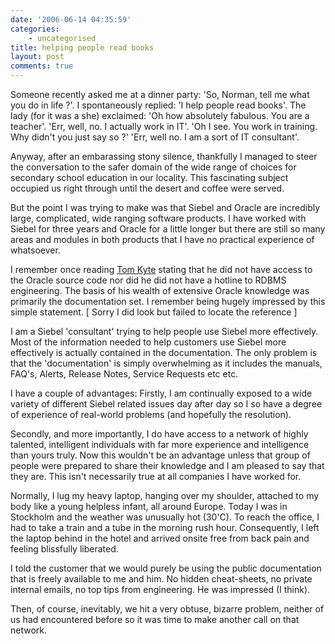 ```yaml
---
date: '2006-06-14 04:35:59'
categories:
    - uncategorised
title: helping people read books
layout: post
comments: true
---
```

Someone recently asked me at a dinner party: 'So, Norman, tell me what
you do in life ?'. I spontaneously replied: 'I help people read books'.
The lady (for it was a she) exclaimed: 'Oh how absolutely fabulous. You
are a teacher'. 'Err, well, no. I actually work in IT'. 'Oh I see. You
work in training. Why didn't you just say so ?' 'Err, well no. I am a
sort of IT consultant'.

Anyway, after an embarassing stony silence, thankfully I managed to
steer the conversation to the safer domain of the wide range of choices
for secondary school education in our locality. This fascinating subject
occupied us right through until the desert and coffee were served.

But the point I was trying to make was that Siebel and Oracle are
incredibly large, complicated, wide ranging software products. I have
worked with Siebel for three years and Oracle for a little longer but
there are still so many areas and modules in both products that I have
no practical experience of whatsoever.

I remember once reading [Tom Kyte](http://tkyte.blogspot.com/) stating
that he did not have access to the Oracle source code nor did he did not
have a hotline to RDBMS engineering. The basis of his wealth of
extensive Oracle knowledge was primarily the documentation set. I
remember being hugely impressed by this simple statement. [ Sorry I did
look but failed to locate the reference ]

I am a Siebel 'consultant' trying to help people use Siebel more
effectively. Most of the information needed to help customers use Siebel
more effectively is actually contained in the documentation. The only
problem is that the 'documentation' is simply overwhelming as it
includes the manuals, FAQ's, Alerts, Release Notes, Service Requests etc
etc.

I have a couple of advantages: Firstly, I am continually exposed to a
wide variety of different Siebel related issues day after day so I so
have a degree of experience of real-world problems (and hopefully the
resolution).

Secondly, and more importantly, I do have access to a network of highly
talented, intelligent individuals with far more experience and
intelligence than yours truly. Now this wouldn't be an advantage unless
that group of people were prepared to share their knowledge and I am
pleased to say that they are. This isn't necessarily true at all
companies I have worked for.

Normally, I lug my heavy laptop, hanging over my shoulder, attached to
my body like a young helpless infant, all around Europe. Today I was in
Stockholm and the weather was unusually hot (30'C). To reach the office,
I had to take a train and a tube in the morning rush hour. Consequently,
I left the laptop behind in the hotel and arrived onsite free from back
pain and feeling blissfully liberated.

I told the customer that we would purely be using the public
documentation that is freely available to me and him. No hidden
cheat-sheets, no private internal emails, no top tips from engineering.
He was impressed (I think).

Then, of course, inevitably, we hit a very obtuse, bizarre problem,
neither of us had encountered before so it was time to make another call
on that network.
